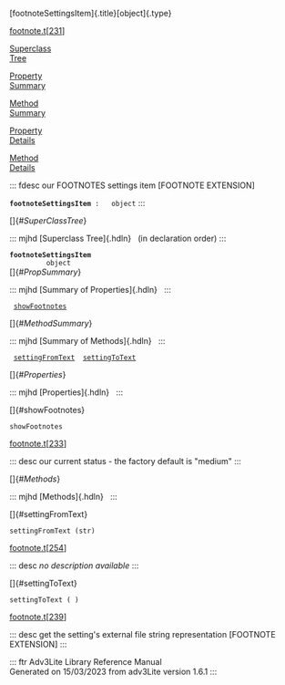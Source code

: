 [footnoteSettingsItem]{.title}[object]{.type}

[footnote.t](../file/footnote.t.html)\[[231](../source/footnote.t.html#231)\]

[Superclass\
Tree](#_SuperClassTree_)

[Property\
Summary](#_PropSummary_)

[Method\
Summary](#_MethodSummary_)

[Property\
Details](#_Properties_)

[Method\
Details](#_Methods_)

::: fdesc
our FOOTNOTES settings item \[FOOTNOTE EXTENSION\]

**`footnoteSettingsItem`**` :   object`
:::

[]{#_SuperClassTree_}

::: mjhd
[Superclass Tree]{.hdln}   (in declaration order)
:::

**`footnoteSettingsItem`**\
`         object`\
[]{#_PropSummary_}

::: mjhd
[Summary of Properties]{.hdln}  
:::

` `[`showFootnotes`](#showFootnotes)`  `

[]{#_MethodSummary_}

::: mjhd
[Summary of Methods]{.hdln}  
:::

` `[`settingFromText`](#settingFromText)`  `[`settingToText`](#settingToText)`  `

[]{#_Properties_}

::: mjhd
[Properties]{.hdln}  
:::

[]{#showFootnotes}

`showFootnotes`

[footnote.t](../file/footnote.t.html)\[[233](../source/footnote.t.html#233)\]

::: desc
our current status - the factory default is \"medium\"
:::

[]{#_Methods_}

::: mjhd
[Methods]{.hdln}  
:::

[]{#settingFromText}

`settingFromText (str)`

[footnote.t](../file/footnote.t.html)\[[254](../source/footnote.t.html#254)\]

::: desc
*no description available*
:::

[]{#settingToText}

`settingToText ( )`

[footnote.t](../file/footnote.t.html)\[[239](../source/footnote.t.html#239)\]

::: desc
get the setting\'s external file string representation \[FOOTNOTE
EXTENSION\]
:::

::: ftr
Adv3Lite Library Reference Manual\
Generated on 15/03/2023 from adv3Lite version 1.6.1
:::
